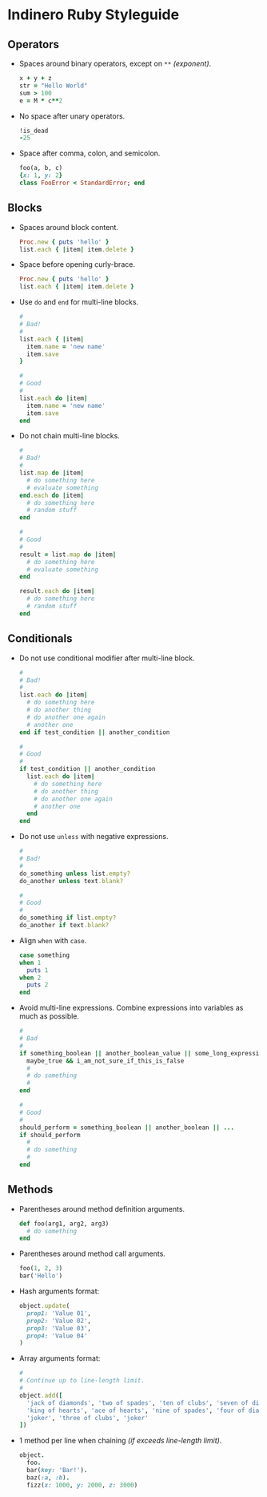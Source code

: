 # Indinero Ruby Styleguide

## Operators

- Spaces around binary operators, except on `**` *(exponent)*.
  ```ruby
  x + y + z
  str = "Hello World"
  sum > 100
  e = M * c**2
  ```
  
- No space after unary operators.
  ```ruby
  !is_dead
  -25
  ```
  
- Space after comma, colon, and semicolon.
  ```ruby
  foo(a, b, c)
  {x: 1, y: 2}
  class FooError < StandardError; end
  ```

## Blocks

- Spaces around block content.
  ```ruby
  Proc.new { puts 'hello' }
  list.each { |item| item.delete }
  ```
  
- Space before opening curly-brace.
  ```ruby
  Proc.new { puts 'hello' }
  list.each { |item| item.delete }
  ```

- Use `do` and `end` for multi-line blocks.
  ```ruby
  #
  # Bad!
  #
  list.each { |item|
    item.name = 'new name'
    item.save
  }
  
  #
  # Good
  #
  list.each do |item|
    item.name = 'new name'
    item.save
  end
  ```
  
- Do not chain multi-line blocks.
  ```ruby
  #
  # Bad!
  #
  list.map do |item|
    # do something here
    # evaluate something
  end.each do |item|
    # do something here
    # random stuff
  end
  
  #
  # Good
  #
  result = list.map do |item|
    # do something here
    # evaluate something
  end
  
  result.each do |item|
    # do something here
    # random stuff
  end
  ```
  
## Conditionals

- Do not use conditional modifier after multi-line block.
  ```ruby
  #
  # Bad!
  #
  list.each do |item|
    # do something here
    # do another thing
    # do another one again
    # another one
  end if test_condition || another_condition
  
  #
  # Good
  #
  if test_condition || another_condition
    list.each do |item|
      # do something here
      # do another thing
      # do another one again
      # another one
    end
  end
  ```

- Do not use `unless` with negative expressions.
  ```ruby
  #
  # Bad!
  #
  do_something unless list.empty?
  do_another unless text.blank?
  
  #
  # Good
  #
  do_something if list.empty?
  do_another if text.blank?
  ```
  
- Align `when` with `case`.
  ```ruby
  case something
  when 1
    puts 1
  when 2
    puts 2
  end
  ```
  
- Avoid multi-line expressions. Combine expressions into variables as much as possible.
  ```ruby
  #
  # Bad
  #
  if something_boolean || another_boolean_value || some_long_expressions &&
    maybe_true && i_am_not_sure_if_this_is_false
    #
    # do something
    #
  end
  
  #
  # Good
  #
  should_perform = something_boolean || another_boolean || ...
  if should_perform
    #
    # do something
    #
  end
  ```

## Methods

- Parentheses around method definition arguments.
  ```ruby
  def foo(arg1, arg2, arg3)
    # do something
  end
  ```
  
- Parentheses around method call arguments.
  ```ruby
  foo(1, 2, 3)
  bar('Hello')
  ```
  
- Hash arguments format:
  ```ruby
  object.update(
    prop1: 'Value 01',
    prop2: 'Value 02',
    prop3: 'Value 03',
    prop4: 'Value 04'
  )
  ```
  
- Array arguments format:
  ```ruby
  #
  # Continue up to line-length limit.
  #
  object.add([
    'jack of diamonds', 'two of spades', 'ten of clubs', 'seven of diamonds',
    'king of hearts', 'ace of hearts', 'nine of spades', 'four of diamonds',
    'joker', 'three of clubs', 'joker'
  ])
  ```
  
- 1 method per line when chaining *(if exceeds line-length limit)*.
  ```ruby
  object.
    foo.
    bar(key: 'Bar!').
    baz(:a, :b).
    fizz(x: 1000, y: 2000, z: 3000)
  ```
